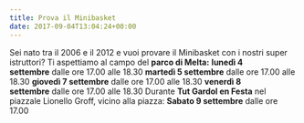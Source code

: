 ```yaml
---
title: Prova il Minibasket
date: 2017-09-04T13:04:24+00:00
---
```

Sei nato tra il 2006 e il 2012 e vuoi provare il Minibasket con i nostri super istruttori? Ti aspettiamo al campo del **parco di Melta:** **lunedì 4 settembre** dalle ore 17.00 alle 18.30 **martedì 5 settembre** dalle ore 17.00 alle 18.30 **giovedì 7 settembre** dalle ore 17.00 alle 18.30 **venerdì 8 settembre** dalle ore 17.00 alle 18.30 Durante **Tut Gardol en Festa** nel piazzale Lionello Groff, vicino alla piazza: **Sabato 9 settembre** dalle ore 17.00